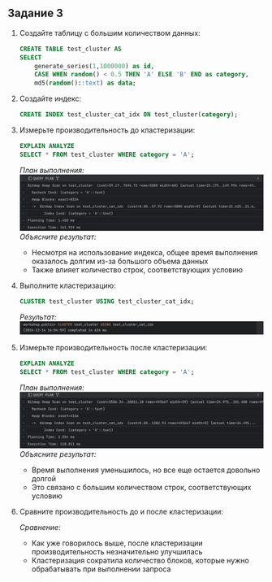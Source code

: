 ## Задание 3

1. Создайте таблицу с большим количеством данных:
    ```sql
    CREATE TABLE test_cluster AS 
    SELECT 
        generate_series(1,1000000) as id,
        CASE WHEN random() < 0.5 THEN 'A' ELSE 'B' END as category,
        md5(random()::text) as data;
    ```

2. Создайте индекс:
    ```sql
    CREATE INDEX test_cluster_cat_idx ON test_cluster(category);
    ```

3. Измерьте производительность до кластеризации:
    ```sql
    EXPLAIN ANALYZE
    SELECT * FROM test_cluster WHERE category = 'A';
    ```
    
    *План выполнения:*
    ![Скриншот](images/3_3.png)
    *Объясните результат:*

   - Несмотря на использование индекса, общее время выполнения оказалось долгим из-за большого объема данных 
   - Также влияет количество строк, соответствующих условию


4. Выполните кластеризацию:
    ```sql
    CLUSTER test_cluster USING test_cluster_cat_idx;
    ```
    
    *Результат:*
    ![Скриншот](images/3_4.png)


5. Измерьте производительность после кластеризации:
    ```sql
    EXPLAIN ANALYZE
    SELECT * FROM test_cluster WHERE category = 'A';
    ```
    
    *План выполнения:*
    ![Скриншот](images/3_5.png)
    *Объясните результат:*

   - Время выполнения уменьшилось, но все еще остается довольно долгой 
   - Это связано с большим количеством строк, соответствующих условию


6. Сравните производительность до и после кластеризации:
    
    *Сравнение:*
   - Как уже говорилось выше, после кластеризации производительность незначительно улучшилась
   - Кластеризация сократила количество блоков, которые нужно обрабатывать при выполнении запроса
